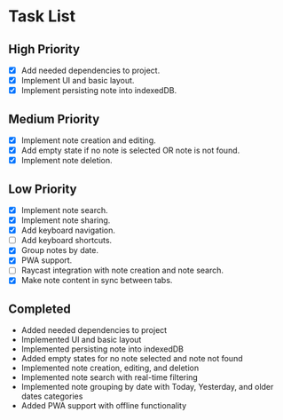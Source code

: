 # Task List

## High Priority

- [x] Add needed dependencies to project.
- [x] Implement UI and basic layout.
- [x] Implement persisting note into indexedDB.

## Medium Priority

- [x] Implement note creation and editing.
- [x] Add empty state if no note is selected OR note is not found.
- [x] Implement note deletion.

## Low Priority

- [x] Implement note search.
- [x] Implement note sharing.
- [x] Add keyboard navigation.
- [ ] Add keyboard shortcuts.
- [x] Group notes by date.
- [x] PWA support.
- [ ] Raycast integration with note creation and note search.
- [x] Make note content in sync between tabs.

## Completed

- Added needed dependencies to project
- Implemented UI and basic layout
- Implemented persisting note into indexedDB
- Added empty states for no note selected and note not found
- Implemented note creation, editing, and deletion
- Implemented note search with real-time filtering
- Implemented note grouping by date with Today, Yesterday, and older dates categories
- Added PWA support with offline functionality
